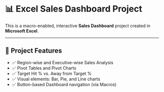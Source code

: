 # 📊 Excel Sales Dashboard Project

This is a macro-enabled, interactive **Sales Dashboard** project created in **Microsoft Excel**.

---

## 🔧 Project Features

- ✅ Region-wise and Executive-wise Sales Analysis  
- ✅ Pivot Tables and Pivot Charts  
- ✅ Target Hit % vs. Away from Target %  
- ✅ Visual elements: Bar, Pie, and Line charts  
- ✅ Button-based Dashboard navigation (via Macros)
